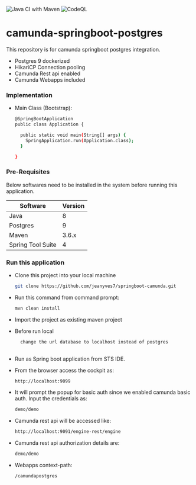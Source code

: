 ![Java CI with Maven](https://github.com/aravindhrs/camunda-springboot-postgres/workflows/Java%20CI%20with%20Maven/badge.svg) ![CodeQL](https://github.com/aravindhrs/camunda-springboot-postgres/workflows/CodeQL/badge.svg)

# camunda-springboot-postgres
This repository is for camunda springboot postgres integration.

  - Postgres 9 dockerized
  - HikariCP Connection pooling
  - Camunda Rest api enabled
  - Camunda Webapps included
  
### Implementation

- Main Class (Bootstrap):

	```sh
	@SpringBootApplication
	public class Application {
	
	  public static void main(String[] args) {
	    SpringApplication.run(Application.class);
	  }
	
	}
	
	```

### Pre-Requisites

Below softwares need to be installed in the system before running this application.

| Software | Version |
| ------ | ------ |
| Java | 8 |
| Postgres | 9 |
| Maven | 3.6.x |
| Spring Tool Suite | 4 |

### Run this application

- Clone this project into your local machine
    ```sh
    git clone https://github.com/jeanyves7/springboot-camunda.git
    ```
- Run this command from command prompt:
    ```sh
    mvn clean install
    ```
- Import the project as existing maven project

- Before run local 
     ```sh
       change the url database to localhost instead of postgres   
        
- Run as Spring boot application from STS IDE.

- From the browser access the cockpit as:
    ```sh
    http://localhost:9099
    ```
- It will prompt the popup for basic auth since we enabled camunda basic auth. Input the credentials as: 
    ```sh
    demo/demo
    ```
- Camunda rest api will be accessed like:
    ```sh
    http://localhost:9091/engine-rest/engine
    ```
- Camunda rest api authorization details are:
    ```sh
    demo/demo
    ```
    
- Webapps context-path:
	```sh
	/camundapostgres
	```    
